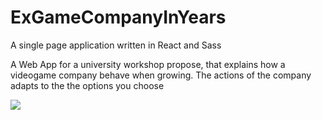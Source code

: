 # ExGameCompanyInYears

A single page application written in React and Sass

A Web App for a university workshop propose, that explains how a videogame company behave when growing.
The actions of the company adapts to the the options you choose


<img src='https://github.com/afonsofcfonseca/ExGameCompanyInYears/public/images/Screen Shot 2019-12-04 at 18.28.52.png'>
